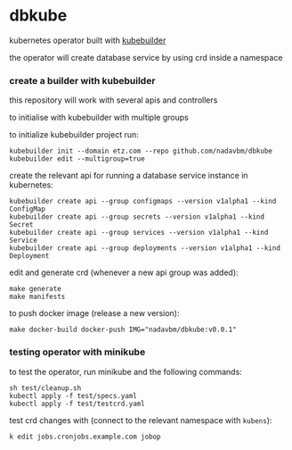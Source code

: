 # dbkube

kubernetes operator built with [kubebuilder](https://book.kubebuilder.io/introduction.html)

the operator will create database service by using crd inside a namespace

### create a builder with kubebuilder

this repository will work with several apis and controllers

to initialise with kubebuilder with multiple groups

to initialize kubebuilder project run:
```
kubebuilder init --domain etz.com --repo github.com/nadavbm/dbkube
kubebuilder edit --multigroup=true
```

create the relevant api for running a database service instance in kubernetes:
```
kubebuilder create api --group configmaps --version v1alpha1 --kind ConfigMap
kubebuilder create api --group secrets --version v1alpha1 --kind Secret
kubebuilder create api --group services --version v1alpha1 --kind Service
kubebuilder create api --group deployments --version v1alpha1 --kind Deployment
```

edit and generate crd (whenever a new api group was added):
```
make generate
make manifests
```

to push docker image (release a new version):
```
make docker-build docker-push IMG="nadavbm/dbkube:v0.0.1"
```

### testing operator with minikube

to test the operator, run minikube and the following commands:
```
sh test/cleanup.sh 
kubectl apply -f test/specs.yaml 
kubectl apply -f test/testcrd.yaml
```

test crd changes with (connect to the relevant namespace with `kubens`):
```
k edit jobs.cronjobs.example.com jobop
```
